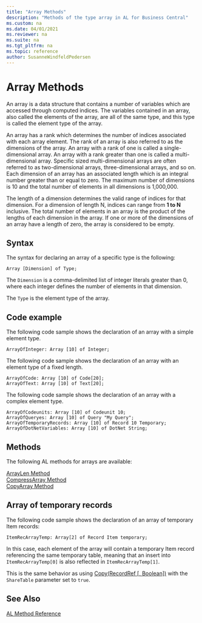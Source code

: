 ```yaml
---
title: "Array Methods"
description: "Methods of the type array in AL for Business Central"
ms.custom: na
ms.date: 04/01/2021
ms.reviewer: na
ms.suite: na
ms.tgt_pltfrm: na
ms.topic: reference
author: SusanneWindfeldPedersen
---
```


# Array Methods

An array is a data structure that contains a number of variables which are accessed through computed indices. The variables contained in an array, also called the elements of the array, are all of the same type, and this type is called the element type of the array.

An array has a rank which determines the number of indices associated with each array element. The rank of an array is also referred to as the dimensions of the array. An array with a rank of one is called a single-dimensional array. An array with a rank greater than one is called a multi-dimensional array. Specific sized multi-dimensional arrays are often referred to as two-dimensional arrays, three-dimensional arrays, and so on. Each dimension of an array has an associated length which is an integral number greater than or equal to zero. The maximum number of dimensions is 10 and the total number of elements in all dimensions is 1,000,000.

The length of a dimension determines the valid range of indices for that dimension. For a dimension of length N, indices can range from **1 to N** inclusive. The total number of elements in an array is the product of the lengths of each dimension in the array. If one or more of the dimensions of an array have a length of zero, the array is considered to be empty.

## Syntax 

The syntax for declaring an array of a specific type is the following:

```AL
Array [Dimension] of Type;
```

The `Dimension` is a comma-delimited list of integer literals greater than 0, where each integer defines the number of elements in that dimension. 

The `Type` is the element type of the array.

## Code example 

The following code sample shows the declaration of an array with a simple element type.

```AL
ArrayOfInteger: Array [10] of Integer;
```

The following code sample shows the declaration of an array with an element type of a fixed length.

```AL
ArrayOfCode: Array [10] of Code[20];
ArrayOfText: Array [10] of Text[20];
```

The following code sample shows the declaration of an array with a complex element type.

```AL
ArrayOfCodeunits: Array [10] of Codeunit 10;
ArrayOfQueryes: Array [10] of Query "My Query";
ArrayOfTemporaryRecords: Array [10] of Record 10 Temporary;
ArrayOfDotNetVariables: Array [10] of DotNet String;
```

## Methods

The following AL methods for arrays are available:  

[ArrayLen Method](../methods-auto/system/system-arraylen-method.md)  
[CompressArray Method](../methods-auto/system/system-compressarray-method.md)  
[CopyArray Method](../methods-auto/system/system-copyarray-method.md)

## Array of temporary records

The following code sample shows the declaration of an array of temporary Item records:

```AL
ItemRecArrayTemp: Array[2] of Record Item temporary;
```

In this case, each element of the array will contain a temporary Item record referencing the same temporary table, meaning that an insert into `ItemRecArrayTemp[0]` is also reflected in `ItemRecArrayTemp[1]`.

This is the same behavior as using [Copy(RecordRef [, Boolean])](../methods-auto/recordref/recordref-copy-recordref-boolean-method.md) with the `ShareTable` parameter set to `true`.

## See Also  

[AL Method Reference](../methods-auto/library.md)  
